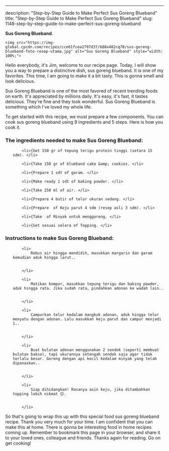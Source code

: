 ---
description: "Step-by-Step Guide to Make Perfect Sus Goreng Blueband"
title: "Step-by-Step Guide to Make Perfect Sus Goreng Blueband"
slug: 1148-step-by-step-guide-to-make-perfect-sus-goreng-blueband

<p>
	<strong>Sus Goreng Blueband</strong>. 
	
</p>
<p>
	
	<img src="https://img-global.cpcdn.com/recipes/cce61fcea2797d37/680x482cq70/sus-goreng-blueband-foto-resep-utama.jpg" alt="Sus Goreng Blueband" style="width: 100%;">
	
	
</p>
<p>
	Hello everybody, it's Jim, welcome to our recipe page. Today, I will show you a way to prepare a distinctive dish, sus goreng blueband. It is one of my favorites. This time, I am going to make it a bit tasty. This is gonna smell and look delicious.
</p>
	
<p>
	
</p>
<p>
	Sus Goreng Blueband is one of the most favored of recent trending foods on earth. It's appreciated by millions daily. It's easy, it's fast, it tastes delicious. They're fine and they look wonderful. Sus Goreng Blueband is something which I've loved my whole life.
</p>

<p>
To get started with this recipe, we must prepare a few components. You can cook sus goreng blueband using 9 ingredients and 5 steps. Here is how you cook it.
</p>

<h3>The ingredients needed to make Sus Goreng Blueband:</h3>

<ol>
	
		<li>{Get 150 gr of tepung terigu protein tinggi (setara 15 sdm). </li>
	
		<li>{Take 150 gr of blueband cake &amp; cookies. </li>
	
		<li>{Prepare 1 sdt of garam. </li>
	
		<li>{Make ready 1 sdt of baking powder. </li>
	
		<li>{Take 250 ml of air. </li>
	
		<li>{Prepare 4 butir of telur ukuran sedang. </li>
	
		<li>{Prepare  of Keju parut 4 sdm (resep asli 3 sdm). </li>
	
		<li>{Take  of Minyak untuk menggoreng. </li>
	
		<li>{Get sesuai selera of Topping. </li>
	
</ol>
<p>
	
</p>

<h3>Instructions to make Sus Goreng Blueband:</h3>

<ol>
	
		<li>
			Rebus air hingga mendidih, masukkan margarin dan garam kemudian aduk hingga larut..
			
			
		</li>
	
		<li>
			Matikan kompor, masukkan tepung terigu dan baking powder, aduk hingga rata. Jika sudah rata, pindahkan adonan ke wadah lain..
			
			
		</li>
	
		<li>
			Campurkan telur kedalam mangkuk adonan, aduk hingga telur menyatu dengan adonan. Lalu masukkan keju parut dan campur menjadi 1..
			
			
		</li>
	
		<li>
			Buat bulatan adonan menggunakan 2 sendok (seperti membuat bulatan bakso), tapi ukurannya setengah sendok saja agar tidak terlalu besar. Goreng dengan api kecil kedalam minyak yang telah dipanaskan..
			
			
		</li>
	
		<li>
			Siap dihidangkan! Rasanya asin keju, jika ditambahkan topping lebih nikmat 😊.
			
			
		</li>
	
</ol>

<p>
	
</p>

<p>
	So that's going to wrap this up with this special food sus goreng blueband recipe. Thank you very much for your time. I am confident that you can make this at home. There is gonna be interesting food in home recipes coming up. Remember to bookmark this page in your browser, and share it to your loved ones, colleague and friends. Thanks again for reading. Go on get cooking!
</p>
